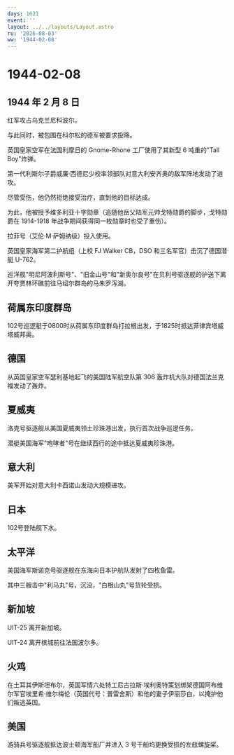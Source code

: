 ```yaml
---
days: 1621
event: ''
layout: ../../layouts/Layout.astro
ru: '2026-08-03'
ww: '1944-02-08'
---
```


# 1944-02-08

## 1944 年 2 月 8 日

红军攻占乌克兰尼科波尔。

与此同时，被包围在科尔松的德军被要求投降。

英国皇家空军在法国利摩日的 Gnome-Rhone 工厂使用了其新型 6 吨重的"Tall
Boy"炸弹。

第一代利斯尔子爵威廉·西德尼少校率领部队对意大利安齐奥的敌军阵地发动了进攻。

尽管受伤，他仍然拒绝接受治疗，直到他的目标达成。

为此，他被授予维多利亚十字勋章（追随他岳父陆军元帅戈特勋爵的脚步，戈特勋爵在
1914-1918 年战争期间获得同一枚勋章时也受了重伤）。

拉菲号（艾伦·M·萨姆纳级）投入使用。

英国皇家海军第二护航组（上校 FJ Walker CB，DSO
和三名军官）击沉了德国潜艇 U-762。

巡洋舰"明尼阿波利斯号"、"旧金山号"和"新奥尔良号"在贝利号驱逐舰的护送下离开夸贾林环礁前往马绍尔群岛的马朱罗泻湖。

## 荷属东印度群岛

102号巡逻艇于0800时从荷属东印度群岛打拉根出发，于1825时抵达菲律宾塔威塔威邦奥。

## 德国

从英国皇家空军瑟利基地起飞的美国陆军航空队第 306
轰炸机大队对德国法兰克福发动了轰炸。

## 夏威夷

洛克号驱逐舰从美国夏威夷领土珍珠港出发，执行首次战争巡逻任务。

潜艇美国海军"咆哮者"号在继续西行的途中抵达夏威夷珍珠港。

## 意大利

美军开始对意大利卡西诺山发动大规模进攻。

## 日本

102号登陆舰下水。

## 太平洋

美国海军斯诺克号驱逐舰在东海向日本护航队发射了四枚鱼雷。

其中三艘击中"利马丸"号，沉没，"白根山丸"号货轮受损。

## 新加坡

UIT-25 离开新加坡。

UIT-24 离开槟城前往法国波尔多。

## 火鸡

在土耳其伊斯坦布尔，英国军情六处特工尼古拉斯·埃利奥特策划绑架德国阿布维尔军官埃里希·维尔梅伦（英国代号：普雷舍斯）和他的妻子伊丽莎白，以掩护他们叛逃英国。

## 美国

游骑兵号驱逐舰抵达波士顿海军船厂并进入 3 号干船坞更换受损的左舷螺旋桨。